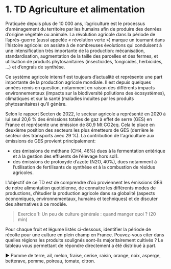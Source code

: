 # 1. TD Agriculture et alimentation  

Pratiquée depuis plus de 10 000 ans, l’agriculture est le processus d’aménagement du territoire par les humains afin de produire des denrées d’origine végétale ou animale. La révolution agricole dans la période de l’après-guerre (aussi appelée « révolution verte ») marque un tournant dans l’histoire agricole: on assiste à de nombreuses évolutions qui conduisent à une intensification très importante de la production: mécanisation, standardisation, augmentation de la taille des parcelles et des fermes, et utilisation de produits phytosanitaires (insecticides, fongicides, herbicides, …) et d’engrais de synthèse.  

Ce système agricole intensif est toujours d’actualité et représente une part importante de la production agricole mondiale. Il est depuis quelques années remis en question, notamment en raison des différents impacts environnementaux (impacts sur la biodiversité pollutions des écosystèmes), climatiques et sur la santé (maladies induites par les produits phytosanitaires) qu’il génère.

Selon le rapport Secten de 2022, le secteur agricole a représenté en 2020 à lui seul 20,6 % des émissions totales de gaz à effet de serre (GES) en France et représente une émission de 80,9 Mt CO2eq. Cela le place en deuxième position des secteurs les plus émetteurs de GES (derrière le secteur des transports avec 29 %). La contribution de l'agriculture aux émissions de GES provient principalement:

* des émissions de méthane (CH4, 46%) dues à la fermentation entérique et à la gestion des effluents de l’élevage hors sol1.
* des émissions de protoxyde d’azote (N2O, 40%), dues notamment à l’utilisation de fertilisants de synthèse et à la combustion de résidus agricoles.

L’objectif de ce TD est de comprendre d’où proviennent les émissions GES de notre alimentation quotidienne, de connaitre les différents modes de productions, d’étudier la production agricole dans sa globalité (aspects économiques, environnementaux, humains et techniques) et de discuter des alternatives à ce modèle.

> Exercice 1: Un peu de culture générale : quand manger quoi ? (20 min)

Pour chaque fruit et légume listés ci-dessous, identifier la période de récolte pour une culture en plein champ en France. Pouvez-vous citer dans quelles régions les produits soulignés sont-ils majoritairement cultivés ? Le tableau vous permettant de répondre directement a été distribué à part.

► Pomme de terre, ail, melon, fraise, cerise, raisin, orange, noix, asperge, betterave, pomme, poireau, tomate, citron.
